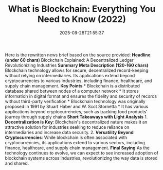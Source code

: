 ﻿---
title: "What is Blockchain: Everything You Need to Know (2022)"
date: "2025-08-28T21:55:37"
category: "Markets"
summary: ""
slug: "what is blockchain everything you need to know 2022"
source_urls:
  - "https://techncruncher.blogspot.com/2022/04/what-is-blockchain-everything-you-need.html"
seo:
  title: "What is Blockchain: Everything You Need to Know (2022) | Hash n Hedge"
  description: ""
  keywords: ["news", "markets", "brief"]
---
Here is the rewritten news brief based on the source provided:  **Headline (under 60 chars)** Blockchain Explained: A Decentralized Ledger Revolutionizing Industries  **Summary Meta Description (120-160 chars)** Blockchain technology allows for secure, decentralized record-keeping without relying on intermediaries. Its applications extend beyond cryptocurrencies to various industries, including finance, healthcare, and supply chain management.  **Key Points**  * Blockchain is a distributed database shared between nodes of a computer network * It stores information in digital format and ensures the fidelity and security of records without third-party verification * Blockchain technology was originally proposed in 1991 by Stuart Haber and W. Scot Stornetta * It has various applications beyond cryptocurrencies, such as tracking food products' journey through supply chains  **Short Takeaways with Light Analysis**  1. **Decentralization is Key**: Blockchain's decentralized nature makes it an attractive solution for industries seeking to reduce reliance on intermediaries and increase data security. 2. **Versatility Beyond Cryptocurrencies**: While blockchain is often associated with cryptocurrencies, its applications extend to various sectors, including finance, healthcare, and supply chain management.  **Final Saying** As the technology continues to evolve, we can expect to see increased adoption of blockchain systems across industries, revolutionizing the way data is stored and shared. 
